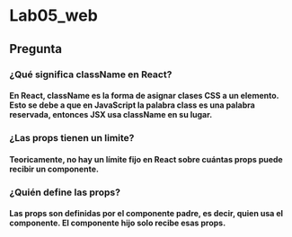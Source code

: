 # Lab05_web

## Pregunta
### ¿Qué significa className en React? 
#### En React, className es la forma de asignar clases CSS a un elemento. Esto se debe a que en JavaScript la palabra class es una palabra reservada, entonces JSX usa className en su lugar.

### ¿Las props tienen un limite? 
#### Teoricamente, no hay un límite fijo en React sobre cuántas props puede recibir un componente.

### ¿Quién define las props?
#### Las props son definidas por el componente padre, es decir, quien usa el componente. El componente hijo solo recibe esas props.